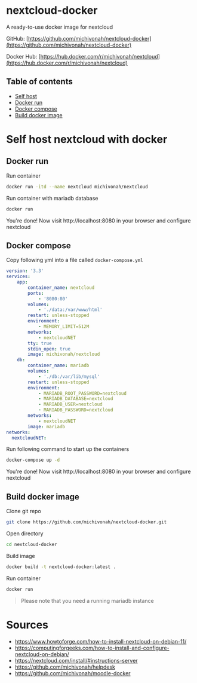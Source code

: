 # nextcloud-docker
A ready-to-use docker image for nextcloud

GitHub: [https://github.com/michivonah/nextcloud-docker](https://github.com/michivonah/nextcloud-docker)

Docker Hub: [https://hub.docker.com/r/michivonah/nextcloud](https://hub.docker.com/r/michivonah/nextcloud)

## Table of contents
- [Self host](#self-host-nextcloud-with-docker)
- [Docker run](#docker-run)
- [Docker compose](#docker-compose)
- [Build docker image](#build-docker-image)

# Self host nextcloud with docker
## Docker run
Run container
```bash
docker run -itd --name nextcloud michivonah/nextcloud
```

Run container with mariadb database
```bash
docker run
```

You're done! Now visit http://localhost:8080 in your browser and configure nextcloud

## Docker compose
Copy following yml into a file called ```docker-compose.yml```
```yml
version: '3.3'
services:
    app:
        container_name: nextcloud
        ports:
            - '8080:80'
        volumes:
            - './data:/var/www/html'
        restart: unless-stopped
        environment:
            - MEMORY_LIMIT=512M
        networks:
            - nextcloudNET
        tty: true
        stdin_open: true
        image: michivonah/nextcloud
    db:
        container_name: mariadb
        volumes:
            - './db:/var/lib/mysql'
        restart: unless-stopped
        environment:
            - MARIADB_ROOT_PASSWORD=nextcloud
            - MARIADB_DATABASE=nextcloud
            - MARIADB_USER=nextcloud
            - MARIADB_PASSWORD=nextcloud
        networks:
            - nextcloudNET
        image: mariadb
networks:
  nextcloudNET:

```

Run following command to start up the containers
```bash
docker-compose up -d
```

You're done! Now visit http://localhost:8080 in your browser and configure nextcloud

## Build docker image
Clone git repo
```bash
git clone https://github.com/michivonah/nextcloud-docker.git
```

Open directory
```bash
cd nextcloud-docker
```

Build image
```bash
docker build -t nextcloud-docker:latest .
```

Run container
```bash
docker run
```

> Please note that you need a running mariadb instance

# Sources
- https://www.howtoforge.com/how-to-install-nextcloud-on-debian-11/
- https://computingforgeeks.com/how-to-install-and-configure-nextcloud-on-debian/
- https://nextcloud.com/install/#instructions-server
- https://github.com/michivonah/helpdesk
- https://github.com/michivonah/moodle-docker